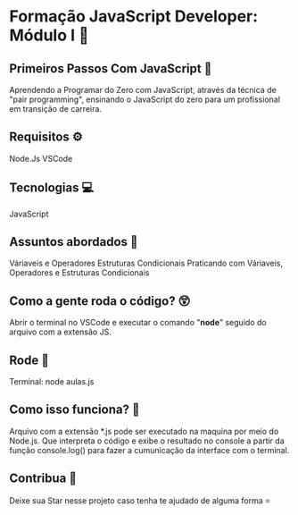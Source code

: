 # Formação JavaScript Developer: Módulo I 📒

## Primeiros Passos Com JavaScript 📝
Aprendendo a Programar do Zero com JavaScript, através da técnica de "pair programming", ensinando o JavaScript do zero para um profissional em transição de carreira.

## Requisitos ⚙️
Node.Js
VSCode

## Tecnologias 💻
JavaScript

## Assuntos abordados 💬
Váriaveis e Operadores
Estruturas Condicionais
Praticando com Váriaveis, Operadores e Estruturas Condicionais

## Como a gente roda o código? 😲
Abrir o terminal no VSCode e executar o comando "**node**" seguido do arquivo com a extensão JS.

## Rode 💨
Terminal: node aulas.js

## Como isso funciona? 🤔
Arquivo com a extensão *.js pode ser executado na maquina por meio do Node.js. Que interpreta o código e exibe o resultado no console a partir da função console.log() para fazer a cumunicação da interface com o terminal.   

## Contribua 🤝
Deixe sua Star nesse projeto caso tenha te ajudado de alguma forma ⭐